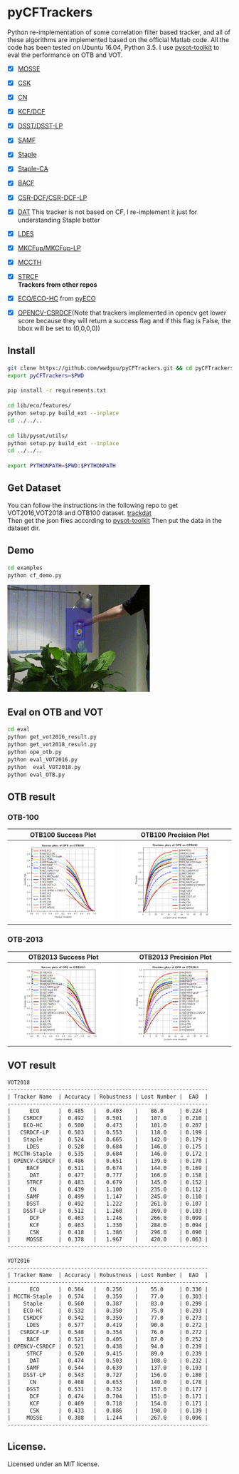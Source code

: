 # pyCFTrackers
Python re-implementation of some correlation filter based tracker, and all of these algorithms are implemented 
based on the official Matlab code. All the code has been tested on Ubuntu 16.04, Python 3.5.
I use [pysot-toolkit](https://github.com/StrangerZhang/pysot-toolkit) to eval the performance on OTB and VOT. 

- [x] [MOSSE](http://citeseerx.ist.psu.edu/viewdoc/download?doi=10.1.1.294.4992&rep=rep1&type=pdf)
- [x] [CSK](http://59.80.44.48/www.robots.ox.ac.uk/~joao/publications/henriques_eccv2012.pdf)
- [x] [CN](http://117.128.6.12/cache/www.cvl.isy.liu.se/research/objrec/visualtracking/colvistrack/CN_Tracking_CVPR14.pdf?ich_args2=465-31142901008185_f9df5d61efad793a151f3e0f467d3f75_10001002_9c896128d7c2f2d6933d518939a83798_91ccc5b03febd95ae516eb0f69b18b49)
- [x] [KCF/DCF](http://www.robots.ox.ac.uk/~joao/publications/henriques_tpami2015.pdf)
- [x] [DSST/DSST-LP](http://www.cvl.isy.liu.se/research/objrec/visualtracking/scalvistrack/ScaleTracking_BMVC14.pdf)  
- [x] [SAMF](https://link.springer.com/content/pdf/10.1007%2F978-3-319-16181-5_18.pdf)  
- [x] [Staple](https://arxiv.org/pdf/1512.01355v2.pdf)
- [x] [Staple-CA](https://ivul.kaust.edu.sa/Documents/Publications/2017/Context-Aware%20Correlation%20Filter%20Tracking.pdf)
- [x] [BACF](http://openaccess.thecvf.com/content_ICCV_2017/papers/Galoogahi_Learning_Background-Aware_Correlation_ICCV_2017_paper.pdf)  
- [x] [CSR-DCF/CSR-DCF-LP](https://arxiv.org/pdf/1611.08461v1.pdf)   
- [x] [DAT](https://www.tugraz.at/institute/icg/research/team-bischof/lrs/downloads/dat/)  This tracker is not based on CF, I re-implement it just for understanding Staple better  
- [x] [LDES](https://arxiv.org/pdf/1712.05231.pdf)  
- [x] [MKCFup/MKCFup-LP](http://openaccess.thecvf.com/content_cvpr_2018/papers/Tang_High-Speed_Tracking_With_CVPR_2018_paper.pdf)    
- [x] [MCCTH](http://openaccess.thecvf.com/content_cvpr_2018/papers/Wang_Multi-Cue_Correlation_Filters_CVPR_2018_paper.pdf)  
- [x] [STRCF](http://openaccess.thecvf.com/content_cvpr_2018/papers/Li_Learning_Spatial-Temporal_Regularized_CVPR_2018_paper.pdf)  
**Trackers from other repos**
- [x] [ECO/ECO-HC](https://arxiv.org/pdf/1611.09224v1.pdf) from [pyECO](https://github.com/StrangerZhang/pyECO)
- [x] [OPENCV-CSRDCF](https://github.com/opencv/opencv_contrib)(Note that trackers implemented in opencv get lower score because they will return a success flag and if this flag is False, the bbox will be set to (0,0,0,0))


## Install
``` bash
git clone https://github.com/wwdguu/pyCFTrackers.git && cd pyCFTrackers
export pyCFTrackers=$PWD

pip install -r requirements.txt

cd lib/eco/features/
python setup.py build_ext --inplace
cd ../../..

cd lib/pysot/utils/
python setup.py build_ext --inplace
cd ../../..

export PYTHONPATH=$PWD:$PYTHONPATH
```

## Get Dataset
You can follow the instructions in the following repo to get VOT2016,VOT2018 and OTB100 dataset.
[trackdat](https://github.com/jvlmdr/trackdat/tree/master/python/trackdat)  
Then get the json files according to [pysot-toolkit](https://github.com/StrangerZhang/pysot-toolkit)
Then put the data in the dataset dir.

## Demo
``` bash
cd examples
python cf_demo.py
```
![demo](results/Coke_vis.gif)
## Eval on OTB and VOT
``` bash
cd eval
python get_vot2016_result.py
python get_vot2018_result.py
python ope_otb.py
python eval_VOT2016.py
python  eval_VOT2018.py
python eval_OTB.py
```

## OTB result
### OTB-100
|     OTB100 Success Plot   	    | OTB100 Precision Plot	    |
| --------------------------------- | ----------------------------- |
|![](results/pytracker_OPE_OTB100_success.png)  	    |![](results/pytracker_OPE_OTB100_precision.png)  	    |


### OTB-2013
|     OTB2013 Success Plot   	    | OTB2013 Precision Plot	    |
| --------------------------------- | ----------------------------- |
|![](results/pytracker_OPE_OTB2013_success.png)  	    |![](results/pytracker_OPE_OTB2013_precision.png)  	    |


## VOT result


```
VOT2018
---------------------------------------------------------------
| Tracker Name  | Accuracy | Robustness | Lost Number |  EAO  |
---------------------------------------------------------------
|      ECO      |  0.485   |   0.403    |    86.0     | 0.224 |
|    CSRDCF     |  0.492   |   0.501    |    107.0    | 0.210 |
|    ECO-HC     |  0.500   |   0.473    |    101.0    | 0.207 |
|   CSRDCF-LP   |  0.503   |   0.553    |    118.0    | 0.199 |
|    Staple     |  0.524   |   0.665    |    142.0    | 0.179 |
|     LDES      |  0.528   |   0.684    |    146.0    | 0.175 |
| MCCTH-Staple  |  0.535   |   0.684    |    146.0    | 0.172 |
| OPENCV-CSRDCF |  0.486   |   0.651    |    139.0    | 0.170 |
|     BACF      |  0.511   |   0.674    |    144.0    | 0.169 |
|      DAT      |  0.477   |   0.777    |    166.0    | 0.158 |
|     STRCF     |  0.483   |   0.679    |    145.0    | 0.152 |
|      CN       |  0.439   |   1.100    |    235.0    | 0.112 |
|     SAMF      |  0.499   |   1.147    |    245.0    | 0.110 |
|     DSST      |  0.492   |   1.222    |    261.0    | 0.107 |
|    DSST-LP    |  0.512   |   1.260    |    269.0    | 0.103 |
|      DCF      |  0.463   |   1.246    |    266.0    | 0.099 |
|      KCF      |  0.463   |   1.330    |    284.0    | 0.094 |
|      CSK      |  0.418   |   1.386    |    296.0    | 0.090 |
|     MOSSE     |  0.378   |   1.967    |    420.0    | 0.063 |
---------------------------------------------------------------

VOT2016
---------------------------------------------------------------
| Tracker Name  | Accuracy | Robustness | Lost Number |  EAO  |
---------------------------------------------------------------
|      ECO      |  0.564   |   0.256    |    55.0     | 0.336 |
| MCCTH-Staple  |  0.574   |   0.359    |    77.0     | 0.303 |
|    Staple     |  0.560   |   0.387    |    83.0     | 0.299 |
|    ECO-HC     |  0.532   |   0.350    |    75.0     | 0.293 |
|    CSRDCF     |  0.542   |   0.359    |    77.0     | 0.273 |
|     LDES      |  0.577   |   0.419    |    90.0     | 0.272 |
|   CSRDCF-LP   |  0.548   |   0.354    |    76.0     | 0.272 |
|     BACF      |  0.521   |   0.405    |    87.0     | 0.252 |
| OPENCV-CSRDCF |  0.521   |   0.438    |    94.0     | 0.239 |
|     STRCF     |  0.520   |   0.415    |    89.0     | 0.239 |
|      DAT      |  0.474   |   0.503    |    108.0    | 0.232 |
|     SAMF      |  0.544   |   0.639    |    137.0    | 0.193 |
|    DSST-LP    |  0.543   |   0.727    |    156.0    | 0.180 |
|      CN       |  0.468   |   0.653    |    140.0    | 0.178 |
|     DSST      |  0.531   |   0.732    |    157.0    | 0.177 |
|      DCF      |  0.474   |   0.704    |    151.0    | 0.171 |
|      KCF      |  0.469   |   0.718    |    154.0    | 0.171 |
|      CSK      |  0.433   |   0.886    |    190.0    | 0.139 |
|     MOSSE     |  0.388   |   1.244    |    267.0    | 0.096 |
---------------------------------------------------------------
```
## License.
Licensed under an MIT license.



